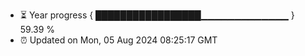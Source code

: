 - ⏳ Year progress { █████████████████▁▁▁▁▁▁▁▁▁▁▁▁▁ } 59.39 %
- ⏰ Updated on Mon, 05 Aug 2024 08:25:17 GMT

